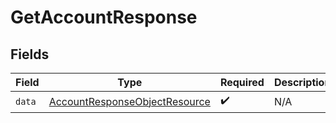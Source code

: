 # GetAccountResponse


## Fields

| Field                                                                                     | Type                                                                                      | Required                                                                                  | Description                                                                               |
| ----------------------------------------------------------------------------------------- | ----------------------------------------------------------------------------------------- | ----------------------------------------------------------------------------------------- | ----------------------------------------------------------------------------------------- |
| `data`                                                                                    | [AccountResponseObjectResource](../../models/components/AccountResponseObjectResource.md) | :heavy_check_mark:                                                                        | N/A                                                                                       |